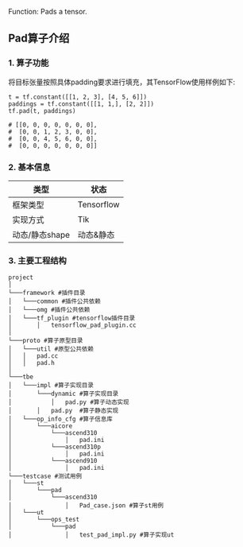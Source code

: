 Function: Pads a tensor.


## Pad算子介绍
### 1. 算子功能
将目标张量按照具体padding要求进行填充，其TensorFlow使用样例如下:
```
t = tf.constant([[1, 2, 3], [4, 5, 6]])
paddings = tf.constant([[1, 1,], [2, 2]])
tf.pad(t, paddings)

# [[0, 0, 0, 0, 0, 0, 0],
#  [0, 0, 1, 2, 3, 0, 0],
#  [0, 0, 4, 5, 6, 0, 0],
#  [0, 0, 0, 0, 0, 0, 0]]
```


### 2. 基本信息
| **类型**       | **状态**    |
|-------------|---------------|
| 框架类型    | Tensorflow  |
| 实现方式 | Tik      |
| 动态/静态shape  | 动态&静态 |

### 3. 主要工程结构
```
project
│
└───framework #插件目录
│   └───common #插件公共依赖
│   └───omg #插件公共依赖
│   └───tf_plugin #tensorflow插件目录
│       │   tensorflow_pad_plugin.cc
│
└───proto #算子原型目录
│   └───util #原型公共依赖
│   │   pad.cc
│   │   pad.h
│
└───tbe
│   └───impl #算子实现目录
│       └───dynamic #算子实现目录
│           │   pad.py #算子动态实现
│       │   pad.py  #算子静态实现
│   └───op_info_cfg #算子信息库
│       └───aicore
│           └───ascend310
│               │   pad.ini
│           └───ascend310p
│               │   pad.ini
│           └───ascend910
│               │   pad.ini
└───testcase #测试用例
│   └───st
│       └───pad
│           └───ascend310
│               │   Pad_case.json #算子st用例
│   └───ut
│       └───ops_test
│           └───pad
│               │   test_pad_impl.py #算子实现ut
```

